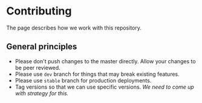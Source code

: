 # Contributing

The page describes how we work with this repository.

## General principles

- Please don't push changes to the master directly. Allow your changes to be peer reviewed.
- Please use `dev` branch for things that may break existing features.
- Please use `stable` branch for production deployments.
- Tag versions so that we can use specific versions. _We need to come up with strategy for this._
